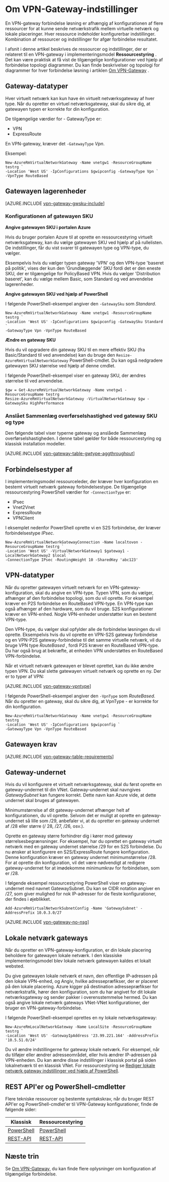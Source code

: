 <properties 
   pageTitle="Om VPN-Gateway, indstillinger for virtuelt netværk gateways | Microsoft Azure"
   description="Få mere at vide om VPN-Gateway, indstillinger for Azure virtuelt netværk."
   services="vpn-gateway"
   documentationCenter="na"
   authors="cherylmc"
   manager="carmonm"
   editor=""
   tags="azure-resource-manager,azure-service-management"/>
<tags 
   ms.service="vpn-gateway"
   ms.devlang="na"
   ms.topic="article"
   ms.tgt_pltfrm="na"
   ms.workload="infrastructure-services"
   ms.date="10/18/2016"
   ms.author="cherylmc" />

# <a name="about-vpn-gateway-settings"></a>Om VPN-Gateway-indstillinger

En VPN-gateway forbindelse løsning er afhængig af konfigurationen af flere ressourcer for at kunne sende netværkstrafik mellem virtuelle netværk og lokale placeringer. Hver ressource indeholder konfigurerbar indstillinger. Kombination af ressourcer og indstillinger for afgør forbindelse resultatet.

I afsnit i denne artikel beskrives de ressourcer og indstillinger, der er relateret til en VPN-gateway i implementeringsmodel **Ressourcestyring** . Det kan være praktisk at få vist de tilgængelige konfigurationer ved hjælp af forbindelse topologi diagrammer. Du kan finde beskrivelser og topologi for diagrammer for hver forbindelse løsning i artiklen [Om VPN-Gateway](vpn-gateway-about-vpngateways.md) . 

## <a name="gwtype"></a>Gateway-datatyper

Hver virtuelt netværk kan kun have én virtuelt netværksgateway af hver type. Når du opretter en virtuel netværksgateway, skal du sikre dig, at gatewayen typen er korrekte for din konfiguration.

De tilgængelige værdier for - GatewayType er: 

- VPN
- ExpressRoute

En VPN-gateway, kræver det `-GatewayType` *Vpn*.  

Eksempel:

    New-AzureRmVirtualNetworkGateway -Name vnetgw1 -ResourceGroupName testrg `
    -Location 'West US' -IpConfigurations $gwipconfig -GatewayType Vpn `
    -VpnType RouteBased
 

## <a name="gwsku"></a>Gatewayen lagerenheder


[AZURE.INCLUDE [vpn-gateway-gwsku-include](../../includes/vpn-gateway-gwsku-include.md)]

### <a name="configuring-the-gateway-sku"></a>Konfigurationen af gatewayen SKU

**Angive gatewayen SKU i portalen Azure**

Hvis du bruger portalen Azure til at oprette en ressourcestyring virtuelt netværksgateway, kan du vælge gatewayen SKU ved hjælp af på rullelisten. De indstillinger, får du vist svarer til gatewayen type og VPN-type, du vælger.

Eksempelvis hvis du vælger typen gateway 'VPN' og den VPN-type 'baseret på politik', vises der kun den 'Grundlæggende' SKU fordi det er den eneste SKU, der er tilgængelige for PolicyBased VPN. Hvis du vælger 'Distribution baseret', kan du vælge mellem Basic, som Standard og ved anvendelse lagerenheder. 


**Angive gatewayen SKU ved hjælp af PowerShell**


I følgende PowerShell-eksempel angiver den `-GatewaySku` som *Standard*.

    New-AzureRmVirtualNetworkGateway -Name vnetgw1 -ResourceGroupName testrg `
    -Location 'West US' -IpConfigurations $gwipconfig -GatewaySku Standard `
    -GatewayType Vpn -VpnType RouteBased

**Ændre en gateway SKU**

Hvis du vil opgradere din gateway SKU til en mere effektiv SKU (fra Basic/Standard til ved anvendelse) kan du bruge den `Resize-AzureRmVirtualNetworkGateway` PowerShell-cmdlet. Du kan også nedgradere gatewayen SKU størrelse ved hjælp af denne cmdlet.

I følgende PowerShell-eksempel viser en gateway SKU, der ændres størrelse til ved anvendelse.

    $gw = Get-AzureRmVirtualNetworkGateway -Name vnetgw1 -ResourceGroupName testrg
    Resize-AzureRmVirtualNetworkGateway -VirtualNetworkGateway $gw -GatewaySku HighPerformance

### <a name="estimated-aggregate-throughput-by-gateway-sku-and-type"></a>Anslået Sammenlæg overførselshastighed ved gateway SKU og type

Den følgende tabel viser typerne gateway og anslåede Sammenlæg overførselshastigheden. I denne tabel gælder for både ressourcestyring og klassisk installation modeller.

[AZURE.INCLUDE [vpn-gateway-table-gwtype-aggthroughput](../../includes/vpn-gateway-table-gwtype-aggtput-include.md)] 


## <a name="connectiontype"></a>Forbindelsestyper af

I implementeringsmodel ressourceleder, der kræver hver konfiguration en bestemt virtuelt netværk gateway forbindelsestype. De tilgængelige ressourcestyring PowerShell værdier for `-ConnectionType` er:

- IPsec
- Vnet2Vnet
- ExpressRoute
- VPNClient

I eksemplet nedenfor PowerShell oprette vi en S2S forbindelse, der kræver forbindelsestype *IPsec*.

    New-AzureRmVirtualNetworkGatewayConnection -Name localtovon -ResourceGroupName testrg `
    -Location 'West US' -VirtualNetworkGateway1 $gateway1 -LocalNetworkGateway2 $local `
    -ConnectionType IPsec -RoutingWeight 10 -SharedKey 'abc123'


## <a name="vpntype"></a>VPN-datatyper

Når du opretter gatewayen virtuelt netværk for en VPN-gateway-konfiguration, skal du angive en VPN-type. Typen VPN, som du vælger, afhænger af den forbindelse topologi, som du vil oprette. For eksempel kræver en P2S forbindelse en RouteBased VPN-type. En VPN-type kan også afhænger af den hardware, som du vil bruge. S2S konfigurationer kræver en VPN-enhed. Nogle VPN-enheder understøtter kun en bestemt VPN-type.

Den VPN-type, du vælger skal opfylder alle de forbindelse løsningen du vil oprette. Eksempelvis hvis du vil oprette en VPN-S2S gateway forbindelse og en VPN-P2S gateway-forbindelse til det samme virtuelle netværk, vil du bruge VPN type *RouteBased* , fordi P2S kræver en RouteBased VPN-type. Du har også brug at bekræfte, at enheden VPN understøttes en RouteBased VPN-forbindelse. 

Når et virtuelt netværk gatewayen er blevet oprettet, kan du ikke ændre typen VPN. Du skal slette gatewayen virtuelt netværk og oprette en ny. Der er to typer af VPN:

[AZURE.INCLUDE [vpn-gateway-vpntype](../../includes/vpn-gateway-vpntype-include.md)]


I følgende PowerShell-eksempel angiver den `-VpnType` som *RouteBased*. Når du opretter en gateway, skal du sikre dig, at VpnType - er korrekte for din konfiguration. 

    New-AzureRmVirtualNetworkGateway -Name vnetgw1 -ResourceGroupName testrg `
    -Location 'West US' -IpConfigurations $gwipconfig `
    -GatewayType Vpn -VpnType RouteBased

##  <a name="requirements"></a>Gatewayen krav

[AZURE.INCLUDE [vpn-gateway-table-requirements](../../includes/vpn-gateway-table-requirements-include.md)] 


## <a name="gwsub"></a>Gateway-undernet

Hvis du vil konfigurere et virtuelt netværksgateway, skal du først oprette en gateway-undernet til din VNet. Gateway-undernet skal navngives *GatewaySubnet* kan fungere korrekt. Dette navn kan Azure vide, at dette undernet skal bruges af gatewayen.

Minimumstørrelse af dit gateway-undernet afhænger helt af konfigurationen, du vil oprette. Selvom det er muligt at oprette en gateway-undernet så lille som /29, anbefaler vi, at du opretter en gateway undernet af /28 eller større (/ 28, /27, /26, osv.). 

Oprette en gateway større forhindrer dig i kører mod gateway størrelsesbegrænsninger. For eksempel, har du oprettet en gateway virtuelt netværk med en gateway undernet størrelse /29 for en S2S forbindelse. Du nu ønsker at konfigurere en S2S/ExpressRoute fungere konfiguration. Denne konfiguration kræver en gateway undernet minimumstørrelse /28. For at oprette din konfiguration, vil det være nødvendigt at redigere gateway-undernet for at imødekomme minimumkrav for forbindelsen, som er /28.

I følgende eksempel ressourcestyring PowerShell viser en gateway-undernet med navnet GatewaySubnet. Du kan se CIDR notation angiver en /27, som giver mulighed for nok IP-adresser for de fleste konfigurationer, der findes i øjeblikket.

    Add-AzureRmVirtualNetworkSubnetConfig -Name 'GatewaySubnet' -AddressPrefix 10.0.3.0/27

[AZURE.INCLUDE [vpn-gateway-no-nsg](../../includes/vpn-gateway-no-nsg-include.md)] 


## <a name="lng"></a>Lokale netværk gateways

Når du opretter en VPN-gateway-konfiguration, er din lokale placering beholdere for gatewayen lokale netværk. I den klassiske implementeringsmodel blev lokale netværk gatewayen kaldes et lokalt websted. 

Du give gatewayen lokale netværk et navn, den offentlige IP-adressen på den lokale VPN-enhed, og Angiv, hvilke adressepræfikser, der er placeret på den lokale placering. Azure kigger på destination adressepræfikser for netværkstrafik, hører den konfiguration, som du har angivet for dit lokale netværksgateway og sender pakker i overensstemmelse hermed. Du kan også angive lokale netværk gateways VNet-VNet konfigurationer, der bruger en VPN-gateway-forbindelse.

I følgende PowerShell-eksempel oprettes en ny lokale netværksgateway:

    New-AzureRmLocalNetworkGateway -Name LocalSite -ResourceGroupName testrg `
    -Location 'West US' -GatewayIpAddress '23.99.221.164' -AddressPrefix '10.5.51.0/24'

Du vil ændre indstillingerne for gateway lokale netværk. For eksempel, når du tilføjer eller ændrer adresseområdet, eller hvis ændrer IP-adressen på VPN-enheden. Du kan ændre disse indstillinger i klassisk portal på siden lokalnetværk til en klassisk VNet. For ressourcestyring se [Rediger lokale netværk gateway indstillinger ved hjælp af PowerShell](vpn-gateway-modify-local-network-gateway.md).

## <a name="resources"></a>REST API'er og PowerShell-cmdletter

Flere tekniske ressourcer og bestemte syntakskrav, når du bruger REST API'er og PowerShell-cmdlet'er til VPN-Gateway konfigurationer, finde de følgende sider:

|**Klassisk** | **Ressourcestyring**|
|-----|----|
|[PowerShell](https://msdn.microsoft.com/library/mt270335.aspx)|[PowerShell](https://msdn.microsoft.com/library/mt163510.aspx)|
|[REST-API](https://msdn.microsoft.com/library/jj154113.aspx)|[REST-API](https://msdn.microsoft.com/library/mt163859.aspx)|


## <a name="next-steps"></a>Næste trin

Se [Om VPN-Gateway,](vpn-gateway-about-vpngateways.md) du kan finde flere oplysninger om konfiguration af tilgængelige forbindelse. 







 
